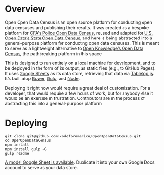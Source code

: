 # Overview

Open Open Data Census is an open source platform for conducting open data censuses and publishing their results. It was created as a bespoke platform for [CFA's Police Open Data Census](https://codeforamerica.github.io/PoliceOpenDataCensus/), reused and adapted for [U.S. Open Data’s State Open Data Census](https://census.usopendata.org/), and here is being abstracted into a general-purpose platform for conducting open data censuses. This is meant to serve as a lightweight alternative to [Open Knowledge’s Open Data Census](https://github.com/okfn/opendatacensus), the pathbreaking platform in this space.

This is designed to run entirely on a local machine for development, and to be deployed in the form of its output, as static files (e.g., to GitHub Pages). It uses [Google Sheets](https://www.google.com/sheets/about/) as its data store, retrieving that data via [Tabletop.js](https://github.com/jsoma/tabletop). It’s built atop [Bower](http://bower.io/), [Gulp](http://gulpjs.com/), and [Node](https://nodejs.org/).

Deploying it right now would require a great deal of customization. For a developer, that would require a few hours of work, but for anybody else it would be an exercise in frustration. Contributors are in the process of abstracting this into a general-purpose platform.

# Deploying

```
git clone git@github.com:codeforamerica/OpenOpenDataCensus.git
cd OpenOpenDataCensus
npm install
npm install gulp -G
gulp readme
```

[A model Google Sheet is available](https://docs.google.com/spreadsheets/d/1OhVbryeHBsPjJ3TjjVFlfM552pDKRjiUpTAXQJe9miA/). Duplicate it into your own Google Docs account to serve as your data store.
